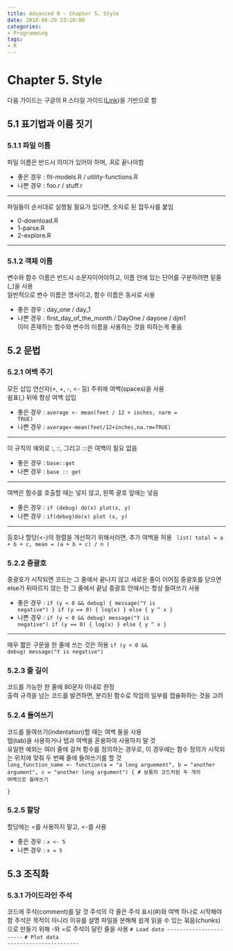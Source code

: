 ```yaml
---
title: Advanced R - Chapter 5. Style
date: 2018-06-29 23:20:00
categories:
- Programming
tags:
- R
---
```


# Chapter 5. Style
다음 가이드는 구글의 R 스타일 가이드([Link](http://google.github.io/styleguide/Rguide.xml))을 기반으로 함

## 5.1 표기법과 이름 짓기

### 5.1.1 파일 이름
파일 이름은 반드시 의미가 있어야 하며, .R로 끝나야함

* 좋은 경우 : fit-models.R / utility-functions.R
* 나쁜 경우 : foo.r / stuff.r
-----------------------
파일들이 순서대로 실행될 필요가 있다면, 숫자로 된 접두사를 붙임
* 0-download.R
* 1-parse.R
* 2-explore.R
-----------------------

### 5.1.2 객체 이름
변수와 함수 이름은 반드시 소문자이어야하고, 이름 안에 있는 단어를 구분하려면 밑줄(\_)을 사용  
일반적으로 변수 이름은 명사이고, 함수 이름은 동사로 사용
* 좋은 경우 : day_one / day_1
* 나쁜 경우 : first_day_of_the_month / DayOne / dayone / djm1  
이미 존재하는 함수와 변수의 이름을 사용하는 것을 피하는게 좋음

## 5.2 문법

### 5.2.1 여백 주기
모든 삽입 연산자(=, +, -, <- 등) 주위에 여백(spaces)을 사용  
쉼표(,) 뒤에 항상 여백 삽입
* 좋은 경우 : <code>average <- mean(feet / 12 + inches, narm = TRUE)</code>
* 나쁜 경우 : <code>average<-mean(feet/12+inches,na.rm=TRUE)</code>
--------------------
이 규칙의 예외로 :, ::, 그리고 :::은 여백이 필요 없음
* 좋은 경우 : <code>base::get</code>
* 나쁜 경우 : <code>base :: get</code>
--------------------  
여백은 함수를 호출할 때는 넣지 않고, 왼쪽 괄호 앞에는 넣음
* 좋은 경우 : <code>if (debug) do(x)
plot(x, y)</code>
* 나쁜 경우 : <code>if(debug)do(x)
plot (x, y)</code>
-------------------
등호나 할당(<\-)의 정렬을 개선하기 위해서라면, 추가 여백을 허용
<code>
list(
    total = a + b + c,
    mean  = (a + b + c) / n
)</code>

### 5.2.2 중괄호
중괄호가 시작되면 코드는 그 줄에서 끝나지 않고 새로운 줄이 이어짐
중괄호를 닫으면 else가 뒤따르지 않는 한 그 줄에서 끝남
중괄호 안에서는 항상 들여쓰기 사용
* 좋은 경우 : <code>if (y < 0 && debug) {
    message("Y is negative")
}
if (y == 0) {
    log(x)
} else {
    y ^ x
}</code>
* 나쁜 경우 : <code>if (y < 0 && debug)
message("Y is negative")
if (y == 0) {
    log(x)
}
else {
    y ^ x
}</code>
-----------------------
매우 짧은 구문을 한 줄에 쓰는 것은 허용
<code>if (y < 0 && debug) message("Y is negative")</code>

### 5.2.3 줄 길이
코드를 가능한 한 줄에 80문자 이내로 한정  
출력 규격을 넘는 코드를 발견하면, 분리된 함수로 작업의 일부를 캡슐화하는 것을 고려

### 5.2.4 들여쓰기
코드를 들여쓰기(indentation)할 때는 여백 둘을 사용  
탭(tab)을 사용하거나 탭과 여백을 혼용하여 사용하지 말 것  
유일한 예외는 여러 줄에 걸쳐 함수를 정의하는 경우로, 이 경우에는 함수 정의가 시작되는 위치에 맞춰 두 번째 줄에 들여쓰기를 할 것
<code>
long_function_name <- function(a = "a long arguement",
                               b = "another argument",
                               c = "another long argument") {
  \# 보통의 코드처럼 두 개의 여백으로 들여쓰기                               
}
</code>

### 5.2.5 할당
할당에는 =를 사용하지 말고, <-를 사용
* 좋은 경우 : <code>x <- 5</code>
* 나쁜 경우 : <code>x = 5</code>

## 5.3 조직화

### 5.3.1 가이드라인 주석
코드에 주석(comment)를 달 것
주석의 각 줄은 주석 표시(#)와 여백 하나로 시작해야함
주석은 목적이 아니라 이유를 설명
파일을 분해해 쉽게 읽을 수 있는 묶음(chunks)으로 만들기 위해 -와 =로 주석이 달린 줄을 사용
<code># Load data -----------------------</code>
<code># Plot data -----------------------</code>
